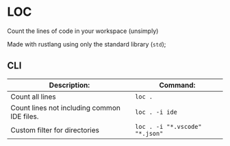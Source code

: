 # LOC

Count the lines of code in your workspace (unsimply)

Made with rustlang using only the standard library (`std`);



## CLI

| **Description:**                            | **Command:**                   |
| ------------------------------------------- | ------------------------------ |
| Count all lines                             | `loc .`                        |
| Count lines not including common IDE files. | `loc . -i ide`                 |
| Custom filter for directories               | `loc . -i "*.vscode" "*.json"` |